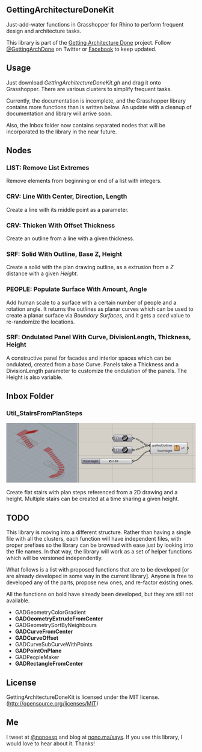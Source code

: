 ## GettingArchitectureDoneKit

Just-add-water functions in Grasshopper for Rhino to perform frequent design and architecture tasks.

This library is part of the [Getting Architecture Done](http://www.gettingarchitecturedone.com/?utm_source=github&utm_medium=GADKit) project. Follow [@GettingArchDone](http://twitter.com/GettingArchDone) on Twitter or [Facebook](http://facebook.com/gettingarchitecturedone) to keep updated.

## Usage

Just download *GettingArchitectureDoneKit.gh* and drag it onto Grasshopper. There are various clusters to simplify frequent tasks.

Currently, the documentation is incomplete, and the Grasshopper library contains more functions than is written below. An update with a cleanup of documentation and library will arrive soon.

Also, the Inbox folder now contains separated nodes that will be incorporated to the library in the near future.

## Nodes

### LIST: Remove List Extremes

Remove elements from beginning or end of a list with integers.

### CRV: Line With Center, Direction, Length

Create a line with its middle point as a parameter.

### CRV: Thicken With Offset Thickness

Create an outline from a line with a given thickness.

### SRF: Solid With Outline, Base Z, Height

Create a solid with the plan drawing outline, as a extrusion from a *Z* distance with a given *Height.*

### PEOPLE: Populate Surface With Amount, Angle

Add human scale to a surface with a certain number of people and a rotation angle. It returns the outlines as planar curves which can be used to create a planar surface via *Boundary Surfaces,* and it gets a *seed* value to re-randomize the locations.

### SRF: Ondulated Panel With Curve, DivisionLength, Thickness, Height

A constructive panel for facades and interior spaces which can be ondulated, created from a base Curve. Panels take a Thickness and a DivisionLength parameter to customize the ondulation of the panels. The Height is also variable.

## Inbox Folder

### Util_StairsFromPlanSteps

![Stairs From Plan Steps](Links/Util_StairsFromPlanSteps.jpg)

Create flat stairs with plan steps referenced from a 2D drawing and a height. Multiple stairs can be created at a time sharing a given height.

## TODO

This library is moving into a different structure. Rather than having a single file with all the clusters, each function will have independent files, with proper prefixes so the library can be browsed with ease just by looking into the file names. In that way, the library will work as a set of helper functions which will be versioned independently.

What follows is a list with proposed functions that are to be developed [or are already developed in some way in the current library]. Anyone is free to developed any of the parts, propose new ones, and re-factor existing ones.

All the functions on bold have already been developed, but they are still not available.

* GADGeometryColorGradient
* **GADGeometryExtrudeFromCenter**
* GADGeometrySortByNeighbours
* **GADCurveFromCenter**
* **GADCurveOffset**
* GADCurveSubCurveWithPoints
* **GADPointOnPlane**
* GADPeopleMaker
* **GADRectangleFromCenter**

## License

GettingArchitectureDoneKit is licensed under the MIT license. (http://opensource.org/licenses/MIT)

## Me

I tweet at [@nonoesp](http://www.twitter.com/nonoesp) and blog at [nono.ma/says](http://nono.ma/says). If you use this library, I would love to hear about it. Thanks!
